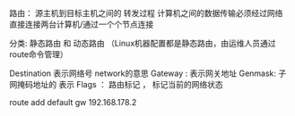 路由： 源主机到目标主机之间的 转发过程
计算机之间的数据传输必须经过网络  直接连接两台计算机/通过一个个节点连接



分类:   静态路由  和  动态路由
（Linux机器配置都是静态路由，由运维人员通过route命令管理）


Destination 表示网络号   network的意思
Gateway :  表示网关地址
Genmask: 子网掩码地址的 表示
Flags ： 路由标记 ， 标记当前的网络状态

route add default gw 192.168.178.2


